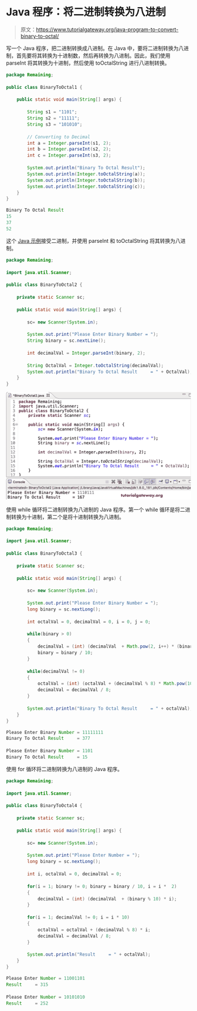 # Java 程序：将二进制转换为八进制

> 原文：<https://www.tutorialgateway.org/java-program-to-convert-binary-to-octal/>

写一个 Java 程序，把二进制转换成八进制。在 Java 中，要将二进制转换为八进制，首先要将其转换为十进制数，然后再转换为八进制。因此，我们使用 parseInt 将其转换为十进制，然后使用 toOctalString 进行八进制转换。

```java
package Remaining;

public class BinaryToOctal1 {

	public static void main(String[] args) {

		String s1 = "1101";
		String s2 = "11111";
		String s3 = "101010";

		// Converting to Decimal
		int a = Integer.parseInt(s1, 2);
		int b = Integer.parseInt(s2, 2);
		int c = Integer.parseInt(s3, 2);

		System.out.println("Binary To Octal Result");
		System.out.println(Integer.toOctalString(a));
		System.out.println(Integer.toOctalString(b));
		System.out.println(Integer.toOctalString(c));
	}
}
```

```java
Binary To Octal Result
15
37
52
```

这个 [Java 示例](https://www.tutorialgateway.org/learn-java-programs/)接受二进制，并使用 parseInt 和 toOctalString 将其转换为八进制。

```java
package Remaining;

import java.util.Scanner;

public class BinaryToOctal2 {

	private static Scanner sc;

	public static void main(String[] args) {

		sc= new Scanner(System.in);

		System.out.print("Please Enter Binary Number = ");
		String binary = sc.nextLine();		

		int decimalVal = Integer.parseInt(binary, 2);

		String OctalVal = Integer.toOctalString(decimalVal);
		System.out.println("Binary To Octal Result     = " + OctalVal);
	}
}
```

![Java Program to Convert Binary To Octal 2](img/e504a33f661ffbb623d92b34600859c2.png)

使用 while 循环将二进制转换为八进制的 Java 程序。第一个 while 循环是将二进制转换为十进制，第二个是将十进制转换为八进制。

```java
package Remaining;

import java.util.Scanner;

public class BinaryToOctal3 {

	private static Scanner sc;

	public static void main(String[] args) {

		sc= new Scanner(System.in);

		System.out.print("Please Enter Binary Number = ");
		long binary = sc.nextLong();		

		int octalVal = 0, decimalVal = 0, i = 0, j = 0;

		while(binary > 0)
		{
			decimalVal = (int) (decimalVal  + Math.pow(2, i++) * (binary % 10));
			binary = binary / 10;
		}

		while(decimalVal != 0)
		{
			octalVal = (int) (octalVal + (decimalVal % 8) * Math.pow(10, j++));
			decimalVal = decimalVal / 8;
		}

		System.out.println("Binary To Octal Result     = " + octalVal);
	}
}
```

```java
Please Enter Binary Number = 11111111
Binary To Octal Result     = 377

Please Enter Binary Number = 1101
Binary To Octal Result     = 15
```

使用 for 循环将二进制转换为八进制的 Java 程序。

```java
package Remaining;

import java.util.Scanner;

public class BinaryToOctal4 {

	private static Scanner sc;

	public static void main(String[] args) {

		sc= new Scanner(System.in);

		System.out.print("Please Enter Number = ");
		long binary = sc.nextLong();		

		int i, octalVal = 0, decimalVal = 0;

		for(i = 1; binary != 0; binary = binary / 10, i = i *  2)
		{
			decimalVal = (int) (decimalVal  + (binary % 10) * i);
		}

		for(i = 1; decimalVal != 0; i = i * 10)
		{
			octalVal = octalVal + (decimalVal % 8) * i;
			decimalVal = decimalVal / 8;
		}

		System.out.println("Result     = " + octalVal);
	}
}
```

```java
Please Enter Number = 11001101
Result     = 315

Please Enter Number = 10101010
Result     = 252
```